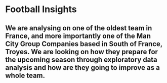 # Football Insights

## We are analysing on one of the oldest team in France, and more importantly one of the Man City Group Companies based in South of France, Troyes. We are looking on how they prepare for the upcoming season through exploratory data analysis and how are they going to improve as a whole team.
